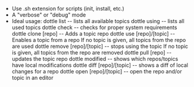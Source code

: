 * Use .sh extension for scripts (init, install, etc.)
* A "verbose" or "debug" mode
* Ideal usage:
    dottle list -- lists all available topics
    dottle using -- lists all used topics
    dottle check -- checks for proper system requirements
    dottle clone [repo] -- Adds a topic repo
    dottle use [repo]/[topic] -- Enables a topic from a repo
      If no topic is given, all topics from the repo are used
    dottle remove [repo]/[topic] -- stops using the topic
      If no topic is given, all topics from the repo are removed
    dottle pull [repo] -- updates the topic repo
    dottle modified -- shows which repos/topics have local modifications
    dottle diff [repo]/[topic] -- shows a diff of local changes for a repo
    dottle open [repo]/[topic] -- open the repo and/or topic in an editor

